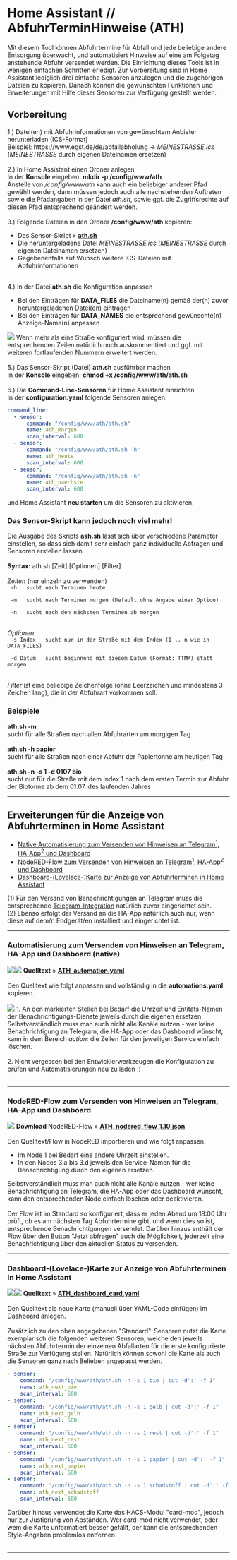 <h1>Home Assistant // AbfuhrTerminHinweise (ATH)</h1>

Mit diesem Tool können Abfuhrtermine für Abfall und jede beliebige andere Entsorgung überwacht, und automatisiert Hinweise auf eine am Folgetag anstehende Abfuhr versendet werden.
Die Einrichtung dieses Tools ist in wenigen einfachen Schritten erledigt. Zur Vorbereitung sind in Home Assistant lediglich drei einfache Sensoren anzulegen und die zugehörigen Dateien zu kopieren.
Danach können die gewünschten Funktionen und Erweiterungen mit Hilfe dieser Sensoren zur Verfügung gestellt werden.<br />
<h2>Vorbereitung</h2>
1.) Datei(en) mit Abfuhrinformationen von gewünschtem Anbieter herunterladen (ICS-Format)<br />
Beispiel: https://www.egst.de/de/abfallabholung -> <i>MEINESTRASSE.ics</i><br />
(<i>MEINESTRASSE</i> durch eigenen Dateinamen ersetzen)<br />
<br />
2.) In Home Assistant einen Ordner anlegen<br />
In der <b>Konsole</b> eingeben: <b>mkdir -p /config/www/ath</b><br />
Anstelle von <i>/config/www/ath</i> kann auch ein beliebiger anderer Pfad gewählt werden, dann müssen jedoch auch alle nachstehenden Auftreten sowie die Pfadangaben in der Datei <i>ath.sh</i>, sowie ggf. die Zugriffsrechte auf diesen Pfad entsprechend geändert werden.<br />
<br />
3.) Folgende Dateien in den Ordner <b>/config/www/ath</b> kopieren:<ul>
<li>Das Sensor-Skript&nbsp;&raquo;&nbsp;<a href="https://github.com/migacode/home-assistant/blob/main/ath/code/ath.sh"><strong>ath.sh</strong></a></li>
<li>Die heruntergeladene Datei <i>MEINESTRASSE.ics</i> (<i>MEINESTRASSE</i> durch eigenen Dateinamen ersetzen)</li>
<li>Gegebenenfalls auf Wunsch weitere ICS-Dateien mit Abfuhrinformationen</li>
</ul>
<br />
4.) In der Datei <b>ath.sh</b> die Konfiguration anpassen<ul>
<li>Bei den Einträgen für <b>DATA_FILES</b> die Dateiname(n) gemäß der(n) zuvor heruntergeladenen Datei(en) eintragen</li>
<li>Bei den Einträgen für <b>DATA_NAMES</b> die entsprechend gewünschte(n) Anzeige-Name(n) anpassen</li>
</ul>
<img src="./img/ATH_img_changes_script.png">
Wenn mehr als eine Straße konfiguriert wird, müssen die entsprechenden Zeilen natürlich noch auskommentiert und ggf. mit weiteren fortlaufenden Nummern erweitert werden.<br />
<br />
5.) Das Sensor-Skript (Datei) <b>ath.sh</b> ausführbar machen<br />
In der <b>Konsole</b> eingeben: <b>chmod +x /config/www/ath/ath.sh</b><br />
<br />
6.) Die <b>Command-Line-Sensoren</b> für Home Assistant einrichten<br />
In der <b>configuration.yaml</b> folgende Sensoren anlegen:

```yaml
command_line:
  - sensor:
      command: "/config/www/ath/ath.sh"
      name: ath_morgen
      scan_interval: 600
  - sensor:
      command: "/config/www/ath/ath.sh -h"
      name: ath_heute
      scan_interval: 600
  - sensor:
      command: "/config/www/ath/ath.sh -n"
      name: ath_naechste
      scan_interval: 600
```
und Home Assistant <b>neu starten</b> um die Sensoren zu aktivieren.<br />

<h3>Das Sensor-Skript kann jedoch noch viel mehr!</h3>
Die Ausgabe des Skripts <b>ash.sh</b> lässt sich über verschiedene Parameter einstellen, so dass sich damit sehr einfach ganz individuelle Abfragen und Sensoren erstellen lassen.<br />
<br />
<b>Syntax:</b> ath.sh [Zeit] [Optionen] [Filter]<br />
<br />
<i>Zeiten</i> (nur einzeln zu verwenden)
<code>
 -h&nbsp;&nbsp;&nbsp;sucht nach Terminen heute<br />
 -m&nbsp;&nbsp;&nbsp;sucht nach Terminen morgen (Default ohne Angabe einer Option)<br />
 -n&nbsp;&nbsp;&nbsp;sucht nach den nächsten Terminen ab morgen<br />
</code>
<br />
<i>Optionen</i>
<code>
 -s Index&nbsp;&nbsp;&nbsp;sucht nur in der Straße mit dem Index (1 .. n wie in DATA_FILES)<br />
 -d Datum&nbsp;&nbsp;&nbsp;sucht beginnend mit diesem Datum (Format: TTMM) statt morgen<br />
</code>
<br />
<i>Filter</i> ist eine beliebige Zeichenfolge (ohne Leerzeichen und mindestens 3 Zeichen lang), die in der Abfuhrart vorkommen soll.<br />
<h3>Beispiele</h3>
<b>ath.sh -m</b><br />sucht für alle Straßen nach allen Abfuhrarten am morgigen Tag<br />
<br />
<b>ath.sh -h papier</b><br />sucht für alle Straßen nach einer Abfuhr der Papiertonne am heutigen Tag<br />
<br />
<b>ath.sh -n -s 1 -d 0107 bio</b><br />sucht nur für die Straße mit dem Index 1 nach dem ersten Termin zur Abfuhr der Biotonne ab dem 01.07. des laufenden Jahres<br />

<hr>
<h2>Erweiterungen für die Anzeige von Abfuhrterminen in Home Assistant</h2><ul>
<li><a href="#automation">Native Automatisierung zum Versenden von Hinweisen an Telegram<sup>1</sup>, HA-App<sup>2</sup> und Dashboard</a></li>
<li><a href="#nodered">NodeRED-Flow zum Versenden von Hinweisen an Telegram<sup>1</sup>, HA-App<sup>2</sup> und Dashboard</a></li>
<li><a href="#dashboard">Dashboard-(Lovelace-)Karte zur Anzeige von Abfuhrterminen in Home Assistant</a></li>
</ul>
(1) Für den Versand von Benachrichtigungen an Telegram muss die entsprechende <a href="https://www.home-assistant.io/integrations/telegram">Telegram-Integration</a> natürlich zuvor eingerichtet sein.<br />
(2) Ebenso erfolgt der Versand an die HA-App natürlich auch nur, wenn diese auf dem/n Endgerät/en installiert und eingerichtet ist.<br />

<a id="automation"></a>
<hr>
<h3>Automatisierung zum Versenden von Hinweisen an Telegram, HA-App und Dashboard (native)</h3>
<img src="./img/ATH_img_notifications_1.png"><img src="./img/ATH_img_notifications_2.png">
<b>Quelltext</b>&nbsp;&raquo;&nbsp;<a href="https://github.com/migacode/home-assistant/blob/main/ath/code/ATH_automation.yaml"><strong>ATH_automation.yaml</strong></a><br />
<br />
Den Quelltext wie folgt anpassen und vollständig in die <b>automations.yaml</b> kopieren.<br />
<br />
<img src="./img/ATH_img_changes_automation.png">
1. An den markierten Stellen bei Bedarf die Uhrzeit und Entitäts-Namen der Benachrichtigungs-Dienste jeweils durch die eigenen ersetzen.<br />
Selbstverständlich muss man auch nicht alle Kanäle nutzen - wer keine Benachrichtigung an Telegram, die HA-App oder das Dashboard wünscht, kann in dem Bereich <i>action:</i> die Zeilen für den jeweiligen Service einfach löschen.<br />
<br />
2. Nicht vergessen bei den Entwicklerwerkzeugen die Konfiguration zu prüfen und Automatisierungen neu zu laden :)<br />
<br />

<a id="nodered"></a>
<hr>
<h3>NodeRED-Flow zum Versenden von Hinweisen an Telegram, HA-App und Dashboard</h3>
<img src="./img/ATH_img_nodered_flow.png">
<b>Download</b> NodeRED-Flow&nbsp;&raquo;&nbsp;<a href="https://github.com/migacode/home-assistant/blob/main/ath/code/ATH_nodered_flow_1.10.json"><strong>ATH_nodered_flow_1.10.json</strong></a><br />
<br />
Den Quelltext/Flow in NodeRED importieren und wie folgt anpassen.<br />
<ul>
<li>Im Node 1 bei Bedarf eine andere Uhrzeit einstellen.</li>
<li>In den Nodes 3.a bis 3.d jeweils den Service-Namen für die Benachrichtigung durch den eigenen ersetzen.</li>
</ul>
Selbstverständlich muss man auch nicht alle Kanäle nutzen - wer keine Benachrichtigung an Telegram, die HA-App oder das Dashboard wünscht, kann den entsprechenden Node einfach löschen oder deaktivieren.<br /><br />
Der Flow ist im Standard so konfiguriert, dass er jeden Abend um 18:00 Uhr prüft, ob es am nächsten Tag Abfuhrtermine gibt, und wenn dies so ist, entsprechende Benachrichtigungen versendet.
Darüber hinaus enthält der Flow über den Button "Jetzt abfragen" auch die Möglichkeit, jederzeit eine Benachrichtigung über den aktuellen Status zu versenden.<br />

<a id="dashboard"></a>
<hr>
<h3>Dashboard-(Lovelace-)Karte zur Anzeige von Abfuhrterminen in Home Assistant</h3>
<img src="./img/ATH_img_dashboard_card_1.png"><img src="./img/ATH_img_dashboard_card_2.png">
<b>Quelltext</b>&nbsp;&raquo;&nbsp;<a href="https://github.com/migacode/home-assistant/blob/main/ath/code/ATH_dashboard_card.yaml"><strong>ATH_dashboard_card.yaml</strong></a><br />
<br />
Den Quelltext als neue Karte (manuell über YAML-Code einfügen) im Dashboard anlegen.<br />
<br />
Zusätzlich zu den oben angegebenen "Standard"-Sensoren nutzt die Karte exemplarisch die folgenden weiteren Sensoren, welche den jeweils nächsten Abfuhrtermin der einzelnen Abfallarten für die erste konfigurierte Straße zur Verfügung stellen. Natürlich können sowohl die Karte als auch die Sensoren ganz nach Belieben angepasst werden.<br />

```yaml
- sensor:
    command: "/config/www/ath/ath.sh -n -s 1 bio | cut -d':' -f 1"
    name: ath_next_bio
    scan_interval: 600
- sensor:
    command: "/config/www/ath/ath.sh -n -s 1 gelb | cut -d':' -f 1"
    name: ath_next_gelb
    scan_interval: 600
- sensor:
    command: "/config/www/ath/ath.sh -n -s 1 rest | cut -d':' -f 1"
    name: ath_next_rest
    scan_interval: 600
- sensor:
    command: "/config/www/ath/ath.sh -n -s 1 papier | cut -d':' -f 1"
    name: ath_next_papier
    scan_interval: 600
- sensor:
    command: "/config/www/ath/ath.sh -n -s 1 schadstoff | cut -d':' -f 1"
    name: ath_next_schadstoff
    scan_interval: 600
```
Darüber hinaus verwendet die Karte das HACS-Modul "card-mod", jedoch nur zur Justierung von Abständen. Wer card-mod nicht verwendet, oder wem die Karte unformatiert besser gefällt, der kann die entsprechenden Style-Angaben problemlos entfernen.<br />
<br />
<hr>
